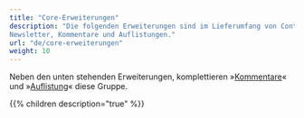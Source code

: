 ```yaml
---
title: "Core-Erweiterungen"
description: "Die folgenden Erweiterungen sind im Lieferumfang von Contao enthalten: Nachrichten, Events, FAQ, 
Newsletter, Kommentare und Auflistungen."
url: "de/core-erweiterungen"
weight: 10
---
```


Neben den unten stehenden Erweiterungen, komplettieren »[Kommentare](../artikelverwaltung/inhaltselemente/#kommentare)« 
und »[Auflistung](../modulverwaltung/anwendungen/#auflistung)« diese Gruppe.

{{% children description="true" %}}


